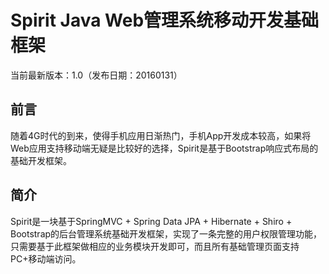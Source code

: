# Spirit Java Web管理系统移动开发基础框架
当前最新版本：1.0（发布日期：20160131）

## 前言
随着4G时代的到来，使得手机应用日渐热门，手机App开发成本较高，如果将Web应用支持移动端无疑是比较好的选择，Spirit是基于Bootstrap响应式布局的基础开发框架。


## 简介
Spirit是一块基于SpringMVC + Spring Data JPA + Hibernate + Shiro + Bootstrap的后台管理系统基础开发框架，实现了一条完整的用户权限管理功能，只需要基于此框架做相应的业务模块开发即可，而且所有基础管理页面支持PC+移动端访问。
